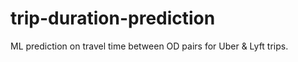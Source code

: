 # trip-duration-prediction
ML prediction on travel time between OD pairs for Uber &amp; Lyft trips.
